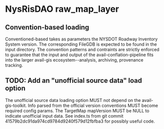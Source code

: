 # NysRisDAO raw_map_layer

## Convention-based loading

Conventioned-based takes as parameters the NYSDOT Roadway Inventory System version.
The corresponding FileGDB is expected to be found in the input directory.
The convention patterns and contraints are strictly enforced to guarantee that the
input and output of the avail-conflation-pipeline fits into the larger
avail-gis ecosystem--analysis, archiving, provenance tracking.

## TODO: Add an "unofficial source data" load option

The unofficial source data loading option MUST not depend on the avail-gis-toolkit.
Info parsed from the official version conventions MUST become required config params.
The TargetMap mapVersion MUST be NULL to indicate unofficial input data.
See index.ts from git commit 41579b2dc91da974cd9784d9240f579d12fbfba3
for possibly useful code.

